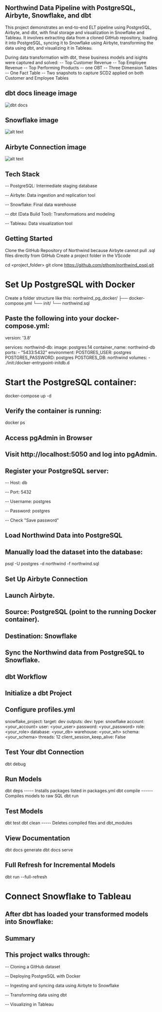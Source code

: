 ## **Northwind Data Pipeline with PostgreSQL, Airbyte, Snowflake, and dbt**

This project demonstrates an end-to-end ELT pipeline using PostgreSQL, Airbyte, and dbt, with final storage and visualization in Snowflake and Tableau. It involves extracting data from a cloned GitHub repository, loading it into PostgreSQL, syncing it to Snowflake using Airbyte, transforming the data using dbt, and visualizing it in Tableau.

During data transformation with dbt, these business models and isights were captured and solved:
-- Top Customer Revenue
-- Top Employee Revenue
-- Top Performing Products
-- one OBT
-- Three Dimension Tables
-- One Fact Table
-- Two snapshots to capture SCD2 applied on both Customer and Employee Tables

## dbt docs lineage image
![dbt docs](image.png)

## Snowflake image
![alt text](image-1.png)

## Airbyte Connection image
![alt text](image-2.png)

## Tech Stack

-- PostgreSQL: Intermediate staging database

-- Airbyte: Data ingestion and replication tool

-- Snowflake: Final data warehouse

-- dbt (Data Build Tool): Transformations and modeling

-- Tableau: Data visualization tool


## Getting Started

Clone the GitHub Repository of Northwind because Airbyte cannot pull .sql files directly from GitHub
Create a project folder in the VScode 

cd <project_folder>
git clone https://github.com/pthom/northwind_psql.git


# Set Up PostgreSQL with Docker
Create a folder structure like this:
northwind_pg_docker/
├── docker-compose.yml
└── init/
    └── northwind.sql

## Paste the following into your docker-compose.yml:
version: '3.8'

services:
  northwind-db:
    image: postgres:14
    container_name: northwind-db
    ports:
      - "5433:5432"
    environment:
      POSTGRES_USER: postgres
      POSTGRES_PASSWORD: postgres
      POSTGRES_DB: northwind
    volumes:
      - ./init:/docker-entrypoint-initdb.d


# Start the PostgreSQL container:
docker-compose up -d

## Verify the container is running:
docker ps


## Access pgAdmin in Browser
## Visit http://localhost:5050 and log into pgAdmin.
## Register your PostgreSQL server:
-- Host: db

-- Port: 5432

-- Username: postgres

-- Password: postgres

-- Check "Save password"


## Load Northwind Data into PostgreSQL
## Manually load the dataset into the database:
psql -U postgres -d northwind -f northwind.sql


## Set Up Airbyte Connection
## Launch Airbyte.
## Source: PostgreSQL (point to the running Docker container).
## Destination: Snowflake 
## Sync the Northwind data from PostgreSQL to Snowflake.


## dbt Workflow
## Initialize a dbt Project
## Configure profiles.yml
snowflake_project:
  target: dev
  outputs:
    dev:
      type: snowflake
      account: <your_account>
      user: <your_user>
      password: <your_password>
      role: <your_role>
      database: <your_db>
      warehouse: <your_wh>
      schema: <your_schema>
      threads: 12
      client_session_keep_alive: False


## Test Your dbt Connection
dbt debug

## Run Models
dbt deps  ----- Installs packages listed in packages.yml
dbt compile  ------ Compiles models to raw SQL
dbt run

## Test Models
dbt test
dbt clean ----- Deletes compiled files and dbt_modules

## View Documentation
dbt docs generate
dbt docs serve

## Full Refresh for Incremental Models
dbt run --full-refresh


# Connect Snowflake to Tableau
## After dbt has loaded your transformed models into Snowflake:


## Summary
## This project walks through:

-- Cloning a GitHub dataset

-- Deploying PostgreSQL with Docker

-- Ingesting and syncing data using Airbyte to Snowflake

-- Transforming data using dbt

-- Visualizing in Tableau